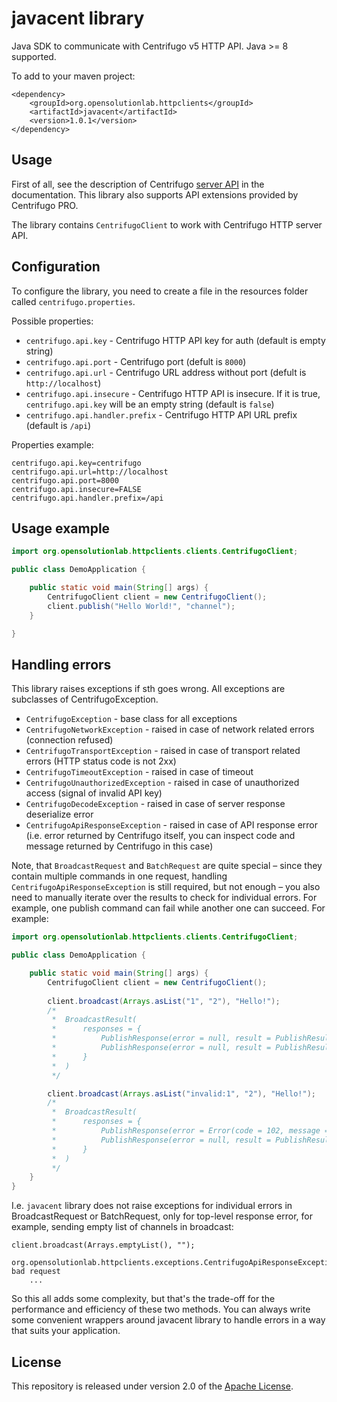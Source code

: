 # javacent library

Java SDK to communicate with Centrifugo v5 HTTP API. Java >= 8 supported.

To add to your maven project:
```
<dependency>
    <groupId>org.opensolutionlab.httpclients</groupId>
    <artifactId>javacent</artifactId>
    <version>1.0.1</version>
</dependency>
```

## Usage

First of all, see the description of Centrifugo [server API](https://centrifugal.dev/docs/server/server_api) in the documentation. This library also supports API extensions provided by Centrifugo PRO.

The library contains `CentrifugoClient` to work with Centrifugo HTTP server API.

## Configuration

To configure the library, you need to create a file in the resources folder called `centrifugo.properties`.

Possible properties:
* `centrifugo.api.key` - Centrifugo HTTP API key for auth (default is empty string)
* `centrifugo.api.port` - Centrifugo port (defult is `8000`)
* `centrifugo.api.url` - Centrifugo URL address without port (defult is `http://localhost`)
* `centrifugo.api.insecure` - Centrifugo HTTP API is insecure. If it is true, `centrifugo.api.key` will be an empty string (default is `false`)
* `centrifugo.api.handler.prefix` - Centrifugo HTTP API URL prefix (default is `/api`)


Properties example:

```
centrifugo.api.key=centrifugo
centrifugo.api.url=http://localhost
centrifugo.api.port=8000
centrifugo.api.insecure=FALSE
centrifugo.api.handler.prefix=/api
```

## Usage example

```java
import org.opensolutionlab.httpclients.clients.CentrifugoClient;

public class DemoApplication {

    public static void main(String[] args) {
        CentrifugoClient client = new CentrifugoClient();
        client.publish("Hello World!", "channel");
    }

}
```

## Handling errors

This library raises exceptions if sth goes wrong. All exceptions are subclasses of CentrifugoException.

* `CentrifugoException` - base class for all exceptions
* `CentrifugoNetworkException` - raised in case of network related errors (connection refused)
* `CentrifugoTransportException` - raised in case of transport related errors (HTTP status code is not 2xx)
* `CentrifugoTimeoutException` - raised in case of timeout
* `CentrifugoUnauthorizedException` - raised in case of unauthorized access (signal of invalid API key)
* `CentrifugoDecodeException` - raised in case of server response deserialize error
* `CentrifugoApiResponseException` - raised in case of API response error (i.e. error returned by Centrifugo itself, you can inspect code and message returned by Centrifugo in this case)

Note, that `BroadcastRequest` and `BatchRequest` are quite special – since they contain multiple commands in one request, 
handling `CentrifugoApiResponseException` is still required, but not enough – you also need to manually iterate over the results to check for individual errors. 
For example, one publish command can fail while another one can succeed. For example:

```java
import org.opensolutionlab.httpclients.clients.CentrifugoClient;

public class DemoApplication {

    public static void main(String[] args) {
        CentrifugoClient client = new CentrifugoClient();
        
        client.broadcast(Arrays.asList("1", "2"), "Hello!");
        /*
         *  BroadcastResult(
         *      responses = {
         *          PublishResponse(error = null, result = PublishResult(offset = 7, epoch = "rqKx")),
         *          PublishResponse(error = null, result = PublishResult(offset = 7, epoch = "nUrf"))
         *      }
         *  )
         */

        client.broadcast(Arrays.asList("invalid:1", "2"), "Hello!");
        /*
         *  BroadcastResult(
         *      responses = {
         *          PublishResponse(error = Error(code = 102, message = "unknown channel"), result = null),
         *          PublishResponse(error = null, result = PublishResult(offset = 8, epoch = "nUrf"))
         *      }
         *  )
         */
    }
}
```

I.e. `javacent` library does not raise exceptions for individual errors in BroadcastRequest or BatchRequest, 
only for top-level response error, for example, sending empty list of channels in broadcast:

```
client.broadcast(Arrays.emptyList(), "");

org.opensolutionlab.httpclients.exceptions.CentrifugoApiResponseException: bad request
    ...
```

So this all adds some complexity, but that's the trade-off for the performance and efficiency of these two methods. 
You can always write some convenient wrappers around javacent library to handle errors in a way that suits your application.

## License

This repository is released under version 2.0 of the
[Apache License](https://www.apache.org/licenses/LICENSE-2.0).

